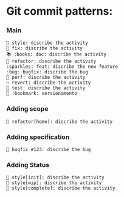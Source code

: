 # Git commit patterns:


### Main

```
🎨 style: discribe the activity
🔨 fix: discribe the activity
📚 :books: doc: discribe the activity
🧱 refactor: discribe the activity
:sparkles: feat: discribe the new feature
:bug: bugfix: discribe the bug
🚀 perf: discribe the activity
↪️ revert: discribe the activity
🧪 test: discribe the activity
🔖 :bookmark: versionamento
```

### Adding scope

```
🧱 refactor(home): discribe the activity
```

### Adding specification

```
🐞 bugfix #123: discribe the bug
```

### Adding Status

```
🎨 style[init]: discribe the activity
🎨 style[wip]: discribe the activity
🎨 style[complete]: discribe the activity
```